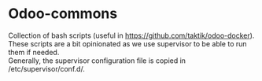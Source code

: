 # Odoo-commons

Collection of bash scripts (useful in https://github.com/taktik/odoo-docker).  
These scripts are a bit opinionated as we use supervisor to be able to run them if needed.  
Generally, the supervisor configuration file is copied in /etc/supervisor/conf.d/.  
